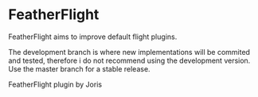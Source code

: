 # FeatherFlight

FeatherFlight aims to improve default flight plugins.

The development branch is where new implementations will be commited and tested, therefore i do not recommend using the development version.
Use the master branch for a stable release.

FeatherFlight plugin by Joris
